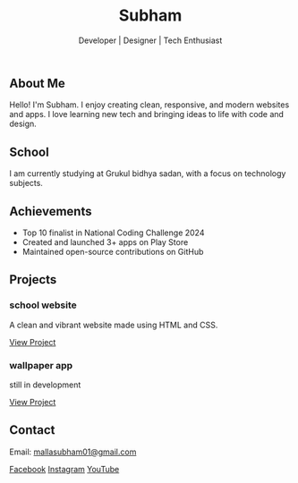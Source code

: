 
<!DOCTYPE html>
<html lang="en">
<head>
  <meta charset="UTF-8" />
  <meta name="viewport" content="width=device-width, initial-scale=1.0" />
 
</head>
<body>

<header>
  <h1>Subham</h1>
  <p>Developer | Designer | Tech Enthusiast</p>
</header>

<section>
  <h2>About Me</h2>
  <p>Hello! I'm Subham. I enjoy creating clean, responsive, and modern websites and apps. I love learning new tech and bringing ideas to life with code and design.</p>
</section>

<section>
  <h2>School</h2>
  <p>I am currently studying at Grukul bidhya sadan, with a focus on technology subjects.</p>
</section>

<section>
  <h2>Achievements</h2>
  <ul>
    <li>Top 10 finalist in National Coding Challenge 2024</li>
    <li>Created and launched 3+ apps on Play Store</li>
    <li>Maintained open-source contributions on GitHub</li>
  </ul>
</section>

<section>
  <h2>Projects</h2>
  <div class="projects">
    <div class="project-card">
      <h3>school website</h3>
      <p>A clean and vibrant website made using HTML and CSS.</p>
      <a href="#">View Project</a>
    </div>
    <div class="project-card">
      <h3>wallpaper app</h3>
      <p> still in development</p>
      <a href="#">View Project</a>
    </div>
  </div>
</section>

<section>
  <h2>Contact</h2>
  <p>Email: <a href="mailto:mallasubham01@gmail.com">mallasubham01@gmail.com</a></p>
  <div class="social-links">
    <a href="https://www.facebook.com/subham.malla.89909/" target="_blank">Facebook</a>
    <a href="https://www.instagram.com/subhammalla_/" target="_blank">Instagram</a>
    <a href="https://www.youtube.com/@Subham-malla" target="_blank">YouTube</a>
  </div>
</section>

</body>
</html>

